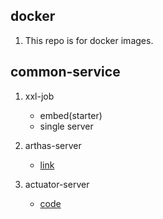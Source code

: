 ## docker

1. This repo is for docker images.

## common-service

1. xxl-job

   - embed(starter)
   - single server

2. arthas-server

   - [link](https://arthas.aliyun.com/doc/tunnel.html)

3. actuator-server

   - [code](https://github.com/Alice52/practice/tree/main/backend/project-cloud-custom/actuator-server)
